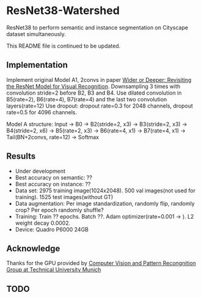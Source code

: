 # ResNet38-Watershed
ResNet38 to perform semantic and instance segmentation on Cityscape dataset simultaneously.

This README file is continued to be updated.

## Implementation

Implement original Model A1, 2convs in paper [Wider or Deeper: Revisiting the ResNet Model for Visual Recognition](https://arxiv.org/abs/1611.10080).
Downsampling 3 times with convolution stride=2 before B2, B3 and B4.
Use dilated convolution in B5(rate=2), B6(rate=4), B7(rate=4) and the last two convolution layers(rate=12)
Use dropout: dropout rate=0.3 for 2048 channels, dropout rate=0.5 for 4096 channels.

Model A structure: Input -> B0 -> B2(stride=2, x3) -> B3(stride=2, x3) -> B4(stride=2, x6) -> B5(rate=2, x3) -> B6(rate=4, x1) -> B7(rate=4, x1) ->
Tail(BN+2convs, rate=12) -> Softmax

## Results

- Under development
- Best accuracy on semantic: ??
- Best accuracy on instance: ??
- Data set: 2975 training image(1024x2048). 500 val images(not used for training). 1525 test images(without GT) 
- Data augmentation: Per image standardization, randomly flip, randomly crop? Per epoch randomly shuffle?
- Training: Train ?? epochs. Batch ??. Adam optimizer(rate=0.001 -> ). L2 weight decay 0.0002.
- Device: Quadro P6000 24GB

## Acknowledge

Thanks for the GPU provided by [Computer Vision and Pattern Recongnition Group at Technical University Munich](https://vision.in.tum.de/)

## TODO
